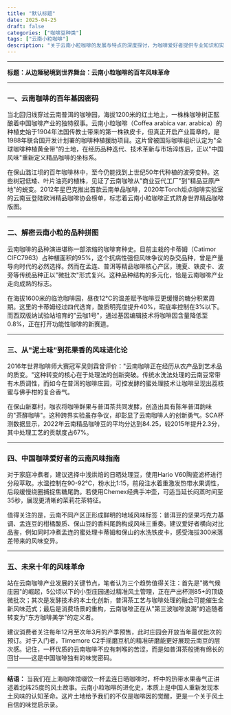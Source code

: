 ```yaml
---
title: "默认标题"
date: 2025-04-25
draft: false
categories: ["咖啡豆种类"]
tags: ["云南小粒咖啡"]
description: "关于云南小粒咖啡的发展与特点的深度探讨，为咖啡爱好者提供专业知识和实用指南。"
---
```


---
**标题：从边陲秘境到世界舞台：云南小粒咖啡的百年风味革命**

---

### 一、云南咖啡的百年基因密码

当北回归线穿过云南普洱的咖啡园，海拔1200米的红土地上，一株株咖啡树正酝酿着中国咖啡产业的独特叙事。云南小粒咖啡（Coffea arabica var. arabica）的种植史始于1904年法国传教士带来的第一株铁皮卡，但真正开启产业篇章的，是1988年联合国开发计划署的咖啡种植援助项目。这片曾被国际咖啡组织认定为"全球咖啡种植黄金带"的土地，在经历品种迭代、技术革新与市场淬炼后，正以"中国风味"重新定义精品咖啡的坐标系。

在保山潞江坝的百年咖啡林中，至今仍能找到上世纪50年代种植的波旁变种。这些树冠低矮、叶片油亮的植株，见证了云南咖啡从"商业豆代工厂"到"精品豆原产地"的蜕变。2012年星巴克推出首款云南单品咖啡，2020年Torch炬点咖啡实验室的云南豆登陆欧洲精品咖啡协会榜单，标志着云南小粒咖啡正式跻身世界精品咖啡版图。

---

### 二、解密云南小粒的品种拼图

云南咖啡的品种演进堪称一部浓缩的咖啡育种史。目前主栽的卡蒂姆（Catimor CIFC7963）占种植面积的95%，这个抗病性强但风味争议的杂交品种，曾是产量导向时代的必然选择。然而在孟连、普洱等精品咖啡核心产区，瑰夏、铁皮卡、波旁等传统品种正以"微批次"形式复兴。这种品种结构的多元化，恰是云南咖啡产业走向成熟的标志。

在海拔1600米的临沧咖啡园，昼夜12℃的温差赋予咖啡豆更缓慢的糖分积累周期。这里的卡蒂姆经过四代选育，酸质明亮度提升40%，瑕疵率控制在3%以下。而西双版纳试验站培育的"云咖1号"，通过基因编辑技术将咖啡因含量降低至0.8%，正在打开功能性咖啡的新赛道。

---

### 三、从"泥土味"到花果香的风味进化论

2016年世界咖啡师大赛冠军吴则霖曾评价："云南咖啡正在经历从农产品到艺术品的质变。"这种转变的核心在于处理法的创新突破。传统水洗法处理的云南豆常带有木质调性，而如今在普洱的咖啡庄园，可控发酵的蜜处理技术让咖啡呈现出荔枝蜜与佛手柑的复合香气。

在保山新寨村，咖农将咖啡鲜果与普洱茶共同发酵，创造出具有陈年普洱韵味的"茶酵咖啡"。这种跨界实验虽存争议，却彰显了云南咖啡人的创新勇气。SCA杯测数据显示，2022年云南精品咖啡豆的平均分达到84.25，较2015年提升2.3分，其中处理工艺的贡献度占67%。

---

### 四、中国咖啡爱好者的云南风味指南

对于家庭冲煮者，建议选择中浅烘焙的日晒处理豆，使用Hario V60陶瓷滤杯进行分段萃取。水温控制在90-92℃，粉水比1:15，前段注水着重激发热带水果调性，后段缓慢绕圈捕捉焦糖尾韵。若使用Chemex经典手冲壶，可适当延长闷蒸时间至35秒，展现更清晰的茉莉花茶特征。

值得关注的是，云南不同产区正形成鲜明的地域风味标签：普洱豆的坚果巧克力基调、孟连豆的柑橘酸质、保山豆的香料尾韵构成风味三重奏。建议爱好者横向对比品鉴，例如同时冲煮孟连的蜜处理卡蒂姆和保山的水洗铁皮卡，感受海拔300米落差带来的风味变异。

---

### 五、未来十年的风味革命

站在云南咖啡产业发展的关键节点，笔者认为三个趋势值得关注：首先是"微气候庄园"的崛起，5公顷以下的小型庄园通过精准风土管理，正在产出杯测85+的顶级微批次；其次是发酵技术的本土化创新，普洱茶工艺与咖啡处理的融合可能催生全新风味范式；最后是消费场景的重构，云南咖啡正在从"第三波咖啡浪潮"的追随者转变为"东方咖啡美学"的定义者。

建议消费者关注每年12月至次年3月的产季预售，此时庄园会开放当年最优批次的预订。对于入门者，Timemore C2手摇磨豆机的精准研磨能更好展现云南豆的层次感。记住，一杯优质的云南咖啡不应有刺喉的苦涩，而是如普洱茶般拥有绵长的回甘——这是中国咖啡独有的味觉密码。

---

**结语：** 当我们在上海咖啡馆啜饮一杯孟连日晒咖啡时，杯中的热带水果香气正讲述着北纬25度的风土故事。云南小粒咖啡的进化史，本质上是中国人重新发现本土风味的认知革命。这片土地给予我们的不仅是咖啡因的觉醒，更是一个关于风土自信的味觉启示录。